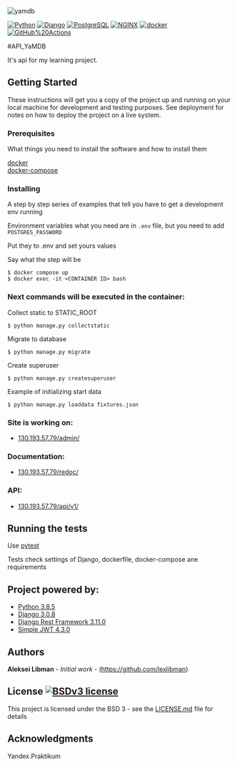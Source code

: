 ![yamdb](https://github.com/lexlibman/yamdb_final/workflows/yamdb/badge.svg?branch=master)

[![Python](https://img.shields.io/badge/-Python-464646??style=flat-square&logo=Python)](https://www.python.org/)
[![Django](https://img.shields.io/badge/-Django-464646??style=flat-square&logo=Django)](https://www.djangoproject.com/)
[![PostgreSQL](https://img.shields.io/badge/-PostgreSQL-464646??style=flat-square&logo=PostgreSQL)](https://www.postgresql.org/)
[![NGINX](https://img.shields.io/badge/-NGINX-464646??style=flat-square&logo=NGINX)](https://nginx.org/ru/)
[![docker](https://img.shields.io/badge/-Docker-464646??style=flat-square&logo=docker)](https://www.docker.com/)
[![GitHub%20Actions](https://img.shields.io/badge/-GitHub%20Actions-464646??style=flat-square&logo=GitHub%20actions)](https://github.com/features/actions)

#API_YaMDB

It's api for my learning project. 

## Getting Started

These instructions will get you a copy of the project up and running on your local machine for development and testing purposes. See deployment for notes on how to deploy the project on a live system.

### Prerequisites

What things you need to install the software and how to install them

[docker](https://docs.docker.com/engine/install/) <br>
[docker-compose](https://docs.docker.com/compose/install/)

### Installing

A step by step series of examples that tell you have to get a development env running

Environment variables what you need are in `.env` file, but you need to add `POSTGRES_PASSWORD`

Put they to .env and set yours values

Say what the step will be

```
$ docker compose up
$ docker exec -it <CONTAINER ID> bash
```
### Next commands will be executed in the container:

Collect static to STATIC_ROOT

```
$ python manage.py collectstatic
```

Migrate to database

```
$ python manage.py migrate
```

Create superuser

```
$ python manage.py createsuperuser
```

Example of initializing start data

```
$ python manage.py loaddata fixtures.json
```

### Site is working on: 
* [130.193.57.79/admin/](http://130.193.57.79/admin/)

### Documentation:
* [130.193.57.79/redoc/](http://130.193.57.79/redoc/)

### API:
* [130.193.57.79/api/v1/](http://130.193.57.79/api/v1/)

## Running the tests

Use [pytest](https://docs.pytest.org/en/stable/)

Tests check settings of Django, dockerfile, docker-compose ane requirements

## Project powered by:
* [Python 3.8.5](https://www.python.org/downloads/release/python-385/) <br>
* [Django 3.0.8](https://www.djangoproject.com) <br>
* [Django Rest Framework 3.11.0](https://www.django-rest-framework.org) <br>
* [Simple JWT 4.3.0](https://django-rest-framework-simplejwt.readthedocs.io/en/latest/)

## Authors

**Aleksei Libman** - *Initial work* - (https://github.com/lexlibman)

## License [![BSDv3 license](https://img.shields.io/badge/License-BSDv3-blue.svg)](LICENSE.md)

This project is licensed under the BSD 3 - see the [LICENSE.md](LICENSE.md) file for details

## Acknowledgments

Yandex.Praktikum
